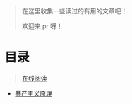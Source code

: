 > 在这里收集一些读过的有用的文章吧！
>
> 欢迎来 pr 呀！

# 目录

> [在线阅读](https://fzf404.github.io/read/)

- [共产主义原理](./共产主义原理.md)
